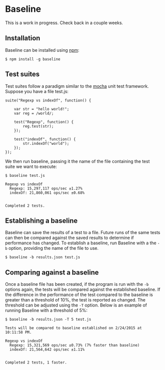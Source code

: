 # Baseline

This is a work in progress. Check back in a couple weeks.


## Installation

Baseline can be installed using [npm](https://www.npmjs.com/):

```
$ npm install -g baseline
```

## Test suites

Test suites follow a paradigm similar to the [mocha](http://mochajs.org/) unit test framework. Suppose you have a file
test.js:

```
suite("Regexp vs indexOf", function() {

    var str = "hello world!";
    var reg = /world/;

    test("Regexp", function() {
        reg.test(str);
    });

    test("indexOf", function() {
        str.indexOf("world");
    });
});
```

We then run baseline, passing it the name of the file containing the test suite we want to execute:

```
$ baseline test.js

Regexp vs indexOf
  Regexp: 15,297,117 ops/sec ±1.27%
  indexOf: 21,860,061 ops/sec ±0.68%


Completed 2 tests.
```

## Establishing a baseline

Baseline can save the results of a test to a file. Future runs of the same tests can then be compared against the saved
results to determine if performance has changed. To establish a baseline, run Baseline with a the `-b` option, providing
the name of the file to use.

```
$ baseline -b results.json test.js
```

## Comparing against a baseline

Once a baseline file has been created, if the program is run with the `-b` options again, the tests will be compared against
the established baseline. If the difference in the performance of the test compared to the baseline is greater than a
threshold of 10%, the test is reported as changed. The threshold can be adjusted using the `-T` option. Below is an example
of running Baseline with a threshold of 5%:

```
$ baseline -b results.json -T 5 test.js

Tests will be compared to baseline established on 2/24/2015 at 10:11:58 PM.

Regexp vs indexOf
  Regexp: 15,321,569 ops/sec ±0.73% (7% faster than baseline)
  indexOf: 21,564,642 ops/sec ±1.11%


Completed 2 tests, 1 faster.
```





